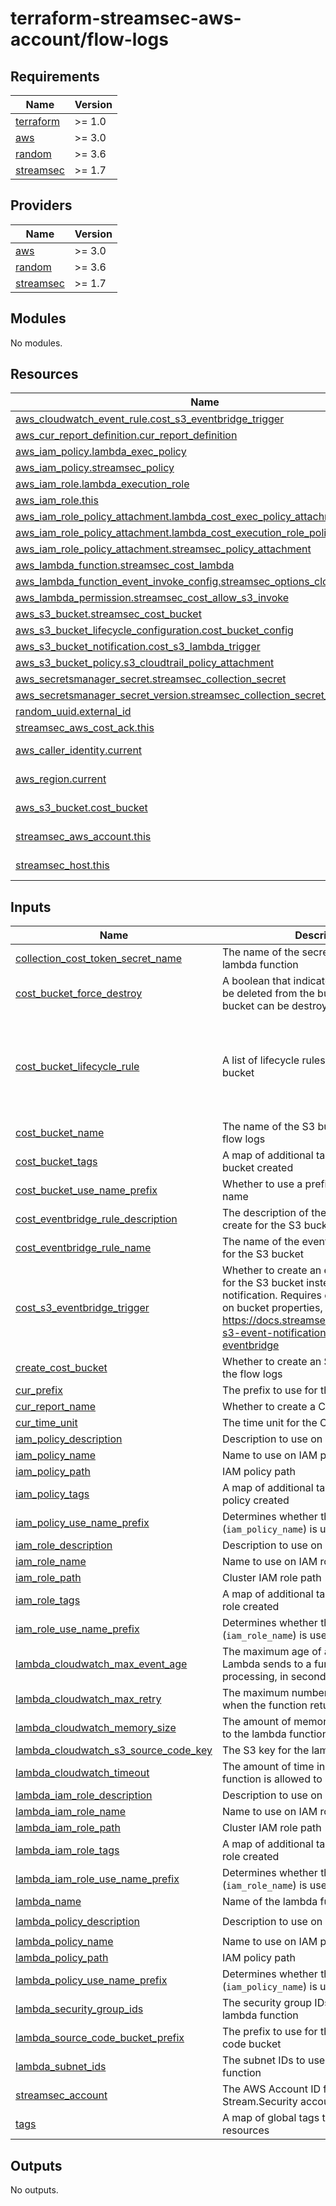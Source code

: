 # terraform-streamsec-aws-account/flow-logs
<!-- BEGIN_TF_DOCS -->
## Requirements

| Name | Version |
|------|---------|
| <a name="requirement_terraform"></a> [terraform](#requirement\_terraform) | >= 1.0 |
| <a name="requirement_aws"></a> [aws](#requirement\_aws) | >= 3.0 |
| <a name="requirement_random"></a> [random](#requirement\_random) | >= 3.6 |
| <a name="requirement_streamsec"></a> [streamsec](#requirement\_streamsec) | >= 1.7 |

## Providers

| Name | Version |
|------|---------|
| <a name="provider_aws"></a> [aws](#provider\_aws) | >= 3.0 |
| <a name="provider_random"></a> [random](#provider\_random) | >= 3.6 |
| <a name="provider_streamsec"></a> [streamsec](#provider\_streamsec) | >= 1.7 |

## Modules

No modules.

## Resources

| Name | Type |
|------|------|
| [aws_cloudwatch_event_rule.cost_s3_eventbridge_trigger](https://registry.terraform.io/providers/hashicorp/aws/latest/docs/resources/cloudwatch_event_rule) | resource |
| [aws_cur_report_definition.cur_report_definition](https://registry.terraform.io/providers/hashicorp/aws/latest/docs/resources/cur_report_definition) | resource |
| [aws_iam_policy.lambda_exec_policy](https://registry.terraform.io/providers/hashicorp/aws/latest/docs/resources/iam_policy) | resource |
| [aws_iam_policy.streamsec_policy](https://registry.terraform.io/providers/hashicorp/aws/latest/docs/resources/iam_policy) | resource |
| [aws_iam_role.lambda_execution_role](https://registry.terraform.io/providers/hashicorp/aws/latest/docs/resources/iam_role) | resource |
| [aws_iam_role.this](https://registry.terraform.io/providers/hashicorp/aws/latest/docs/resources/iam_role) | resource |
| [aws_iam_role_policy_attachment.lambda_cost_exec_policy_attachment](https://registry.terraform.io/providers/hashicorp/aws/latest/docs/resources/iam_role_policy_attachment) | resource |
| [aws_iam_role_policy_attachment.lambda_cost_execution_role_policy_attachment](https://registry.terraform.io/providers/hashicorp/aws/latest/docs/resources/iam_role_policy_attachment) | resource |
| [aws_iam_role_policy_attachment.streamsec_policy_attachment](https://registry.terraform.io/providers/hashicorp/aws/latest/docs/resources/iam_role_policy_attachment) | resource |
| [aws_lambda_function.streamsec_cost_lambda](https://registry.terraform.io/providers/hashicorp/aws/latest/docs/resources/lambda_function) | resource |
| [aws_lambda_function_event_invoke_config.streamsec_options_cloudwatch](https://registry.terraform.io/providers/hashicorp/aws/latest/docs/resources/lambda_function_event_invoke_config) | resource |
| [aws_lambda_permission.streamsec_cost_allow_s3_invoke](https://registry.terraform.io/providers/hashicorp/aws/latest/docs/resources/lambda_permission) | resource |
| [aws_s3_bucket.streamsec_cost_bucket](https://registry.terraform.io/providers/hashicorp/aws/latest/docs/resources/s3_bucket) | resource |
| [aws_s3_bucket_lifecycle_configuration.cost_bucket_config](https://registry.terraform.io/providers/hashicorp/aws/latest/docs/resources/s3_bucket_lifecycle_configuration) | resource |
| [aws_s3_bucket_notification.cost_s3_lambda_trigger](https://registry.terraform.io/providers/hashicorp/aws/latest/docs/resources/s3_bucket_notification) | resource |
| [aws_s3_bucket_policy.s3_cloudtrail_policy_attachment](https://registry.terraform.io/providers/hashicorp/aws/latest/docs/resources/s3_bucket_policy) | resource |
| [aws_secretsmanager_secret.streamsec_collection_secret](https://registry.terraform.io/providers/hashicorp/aws/latest/docs/resources/secretsmanager_secret) | resource |
| [aws_secretsmanager_secret_version.streamsec_collection_secret_version](https://registry.terraform.io/providers/hashicorp/aws/latest/docs/resources/secretsmanager_secret_version) | resource |
| [random_uuid.external_id](https://registry.terraform.io/providers/hashicorp/random/latest/docs/resources/uuid) | resource |
| [streamsec_aws_cost_ack.this](https://registry.terraform.io/providers/streamsec-terraform/streamsec/latest/docs/resources/aws_cost_ack) | resource |
| [aws_caller_identity.current](https://registry.terraform.io/providers/hashicorp/aws/latest/docs/data-sources/caller_identity) | data source |
| [aws_region.current](https://registry.terraform.io/providers/hashicorp/aws/latest/docs/data-sources/region) | data source |
| [aws_s3_bucket.cost_bucket](https://registry.terraform.io/providers/hashicorp/aws/latest/docs/data-sources/s3_bucket) | data source |
| [streamsec_aws_account.this](https://registry.terraform.io/providers/streamsec-terraform/streamsec/latest/docs/data-sources/aws_account) | data source |
| [streamsec_host.this](https://registry.terraform.io/providers/streamsec-terraform/streamsec/latest/docs/data-sources/host) | data source |

## Inputs

| Name | Description | Type | Default | Required |
|------|-------------|------|---------|:--------:|
| <a name="input_collection_cost_token_secret_name"></a> [collection\_cost\_token\_secret\_name](#input\_collection\_cost\_token\_secret\_name) | The name of the secret to use for the lambda function | `string` | `"streamsec-collection-token-cost"` | no |
| <a name="input_cost_bucket_force_destroy"></a> [cost\_bucket\_force\_destroy](#input\_cost\_bucket\_force\_destroy) | A boolean that indicates all objects should be deleted from the bucket so that the bucket can be destroyed without error | `bool` | `true` | no |
| <a name="input_cost_bucket_lifecycle_rule"></a> [cost\_bucket\_lifecycle\_rule](#input\_cost\_bucket\_lifecycle\_rule) | A list of lifecycle rules to apply to the S3 bucket | <pre>list(object({<br>    id     = string<br>    prefix = string<br>    status = string<br>    days   = number<br>  }))</pre> | <pre>[<br>  {<br>    "days": 360,<br>    "id": "purge",<br>    "prefix": "AWSLogs/",<br>    "status": "Enabled"<br>  }<br>]</pre> | no |
| <a name="input_cost_bucket_name"></a> [cost\_bucket\_name](#input\_cost\_bucket\_name) | The name of the S3 bucket to store the flow logs | `string` | `"streamsec-cost"` | no |
| <a name="input_cost_bucket_tags"></a> [cost\_bucket\_tags](#input\_cost\_bucket\_tags) | A map of additional tags to add to the S3 bucket created | `map(string)` | `{}` | no |
| <a name="input_cost_bucket_use_name_prefix"></a> [cost\_bucket\_use\_name\_prefix](#input\_cost\_bucket\_use\_name\_prefix) | Whether to use a prefix for the bucket name | `bool` | `true` | no |
| <a name="input_cost_eventbridge_rule_description"></a> [cost\_eventbridge\_rule\_description](#input\_cost\_eventbridge\_rule\_description) | The description of the eventbridge rule to create for the S3 bucket | `string` | `"Stream Security Cost S3 EventBridge Rule"` | no |
| <a name="input_cost_eventbridge_rule_name"></a> [cost\_eventbridge\_rule\_name](#input\_cost\_eventbridge\_rule\_name) | The name of the eventbridge rule to create for the S3 bucket | `string` | `"streamsec-cost-s3-eventbridge-rule"` | no |
| <a name="input_cost_s3_eventbridge_trigger"></a> [cost\_s3\_eventbridge\_trigger](#input\_cost\_s3\_eventbridge\_trigger) | Whether to create an eventbridge trigger for the S3 bucket instead of an event notification. Requires enabling eventbridge on bucket properties, see: https://docs.streamsec.io/docs/configure-s3-event-notifications-with-amazon-eventbridge | `bool` | `false` | no |
| <a name="input_create_cost_bucket"></a> [create\_cost\_bucket](#input\_create\_cost\_bucket) | Whether to create an S3 bucket to store the flow logs | `bool` | `false` | no |
| <a name="input_cur_prefix"></a> [cur\_prefix](#input\_cur\_prefix) | The prefix to use for the CUR report | `string` | `"/streamsec-cost-report"` | no |
| <a name="input_cur_report_name"></a> [cur\_report\_name](#input\_cur\_report\_name) | Whether to create a CUR report | `string` | `"streamsec-cost-report"` | no |
| <a name="input_cur_time_unit"></a> [cur\_time\_unit](#input\_cur\_time\_unit) | The time unit for the CUR report | `string` | `"DAILY"` | no |
| <a name="input_iam_policy_description"></a> [iam\_policy\_description](#input\_iam\_policy\_description) | Description to use on IAM policy created | `string` | `"Stream Security IAM Policy"` | no |
| <a name="input_iam_policy_name"></a> [iam\_policy\_name](#input\_iam\_policy\_name) | Name to use on IAM policy created | `string` | `"streamsec-policy"` | no |
| <a name="input_iam_policy_path"></a> [iam\_policy\_path](#input\_iam\_policy\_path) | IAM policy path | `string` | `null` | no |
| <a name="input_iam_policy_tags"></a> [iam\_policy\_tags](#input\_iam\_policy\_tags) | A map of additional tags to add to the IAM policy created | `map(string)` | `{}` | no |
| <a name="input_iam_policy_use_name_prefix"></a> [iam\_policy\_use\_name\_prefix](#input\_iam\_policy\_use\_name\_prefix) | Determines whether the IAM policy name (`iam_policy_name`) is used as a prefix | `bool` | `true` | no |
| <a name="input_iam_role_description"></a> [iam\_role\_description](#input\_iam\_role\_description) | Description to use on IAM role created | `string` | `"Stream Security IAM Role"` | no |
| <a name="input_iam_role_name"></a> [iam\_role\_name](#input\_iam\_role\_name) | Name to use on IAM role created | `string` | `"streamsec-cost-role"` | no |
| <a name="input_iam_role_path"></a> [iam\_role\_path](#input\_iam\_role\_path) | Cluster IAM role path | `string` | `null` | no |
| <a name="input_iam_role_tags"></a> [iam\_role\_tags](#input\_iam\_role\_tags) | A map of additional tags to add to the IAM role created | `map(string)` | `{}` | no |
| <a name="input_iam_role_use_name_prefix"></a> [iam\_role\_use\_name\_prefix](#input\_iam\_role\_use\_name\_prefix) | Determines whether the IAM role name (`iam_role_name`) is used as a prefix | `bool` | `true` | no |
| <a name="input_lambda_cloudwatch_max_event_age"></a> [lambda\_cloudwatch\_max\_event\_age](#input\_lambda\_cloudwatch\_max\_event\_age) | The maximum age of a request that Lambda sends to a function for processing, in seconds | `number` | `21600` | no |
| <a name="input_lambda_cloudwatch_max_retry"></a> [lambda\_cloudwatch\_max\_retry](#input\_lambda\_cloudwatch\_max\_retry) | The maximum number of times to retry when the function returns an error | `number` | `2` | no |
| <a name="input_lambda_cloudwatch_memory_size"></a> [lambda\_cloudwatch\_memory\_size](#input\_lambda\_cloudwatch\_memory\_size) | The amount of memory in MB to allocate to the lambda function | `number` | `128` | no |
| <a name="input_lambda_cloudwatch_s3_source_code_key"></a> [lambda\_cloudwatch\_s3\_source\_code\_key](#input\_lambda\_cloudwatch\_s3\_source\_code\_key) | The S3 key for the lambda source code | `string` | `"fccdf51e8501d87a570ba11a49eaf12c"` | no |
| <a name="input_lambda_cloudwatch_timeout"></a> [lambda\_cloudwatch\_timeout](#input\_lambda\_cloudwatch\_timeout) | The amount of time in seconds the lambda function is allowed to run | `number` | `60` | no |
| <a name="input_lambda_iam_role_description"></a> [lambda\_iam\_role\_description](#input\_lambda\_iam\_role\_description) | Description to use on IAM role created | `string` | `"Stream Security IAM Role"` | no |
| <a name="input_lambda_iam_role_name"></a> [lambda\_iam\_role\_name](#input\_lambda\_iam\_role\_name) | Name to use on IAM role created | `string` | `"streamsec-cost-execution-role"` | no |
| <a name="input_lambda_iam_role_path"></a> [lambda\_iam\_role\_path](#input\_lambda\_iam\_role\_path) | Cluster IAM role path | `string` | `null` | no |
| <a name="input_lambda_iam_role_tags"></a> [lambda\_iam\_role\_tags](#input\_lambda\_iam\_role\_tags) | A map of additional tags to add to the IAM role created | `map(string)` | `{}` | no |
| <a name="input_lambda_iam_role_use_name_prefix"></a> [lambda\_iam\_role\_use\_name\_prefix](#input\_lambda\_iam\_role\_use\_name\_prefix) | Determines whether the IAM role name (`iam_role_name`) is used as a prefix | `bool` | `true` | no |
| <a name="input_lambda_name"></a> [lambda\_name](#input\_lambda\_name) | Name of the lambda function | `string` | `"streamsec-cost-lambda"` | no |
| <a name="input_lambda_policy_description"></a> [lambda\_policy\_description](#input\_lambda\_policy\_description) | Description to use on IAM policy created | `string` | `"Stream Security IAM Policy for cost lambda"` | no |
| <a name="input_lambda_policy_name"></a> [lambda\_policy\_name](#input\_lambda\_policy\_name) | Name to use on IAM policy created | `string` | `"streamsec-cost-policy"` | no |
| <a name="input_lambda_policy_path"></a> [lambda\_policy\_path](#input\_lambda\_policy\_path) | IAM policy path | `string` | `null` | no |
| <a name="input_lambda_policy_use_name_prefix"></a> [lambda\_policy\_use\_name\_prefix](#input\_lambda\_policy\_use\_name\_prefix) | Determines whether the IAM policy name (`iam_policy_name`) is used as a prefix | `bool` | `true` | no |
| <a name="input_lambda_security_group_ids"></a> [lambda\_security\_group\_ids](#input\_lambda\_security\_group\_ids) | The security group IDs to use for the lambda function | `list(string)` | `[]` | no |
| <a name="input_lambda_source_code_bucket_prefix"></a> [lambda\_source\_code\_bucket\_prefix](#input\_lambda\_source\_code\_bucket\_prefix) | The prefix to use for the lambda source code bucket | `string` | `"prod-lightlytics-artifacts"` | no |
| <a name="input_lambda_subnet_ids"></a> [lambda\_subnet\_ids](#input\_lambda\_subnet\_ids) | The subnet IDs to use for the lambda function | `list(string)` | `[]` | no |
| <a name="input_streamsec_account"></a> [streamsec\_account](#input\_streamsec\_account) | The AWS Account ID for the Stream.Security account. | `string` | `"624907860825"` | no |
| <a name="input_tags"></a> [tags](#input\_tags) | A map of global tags to add to all created resources | `map(string)` | `{}` | no |

## Outputs

No outputs.
<!-- END_TF_DOCS -->
